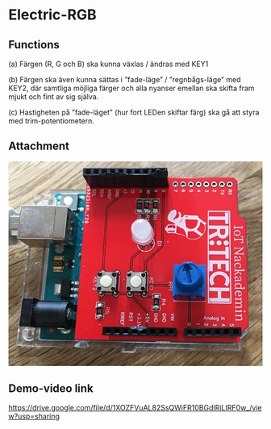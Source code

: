 # Electric-RGB

## Functions
(a) Färgen (R, G och B) ska kunna växlas / ändras med KEY1

(b) Färgen ska även kunna sättas i ”fade-läge” / ”regnbågs-läge” med KEY2, där samtliga möjliga färger och alla nyanser emellan ska skifta fram mjukt och fint av sig själva.

(c) Hastigheten på ”fade-läget” (hur fort LEDen skiftar färg) ska gå att styra med trim-potentiometern.

## Attachment
<img src="image/IMG_5116.jpg">

## Demo-video link
https://drive.google.com/file/d/1XOZFVuAL82SsQWiFR10BGdIRiLIRF0w_/view?usp=sharing

